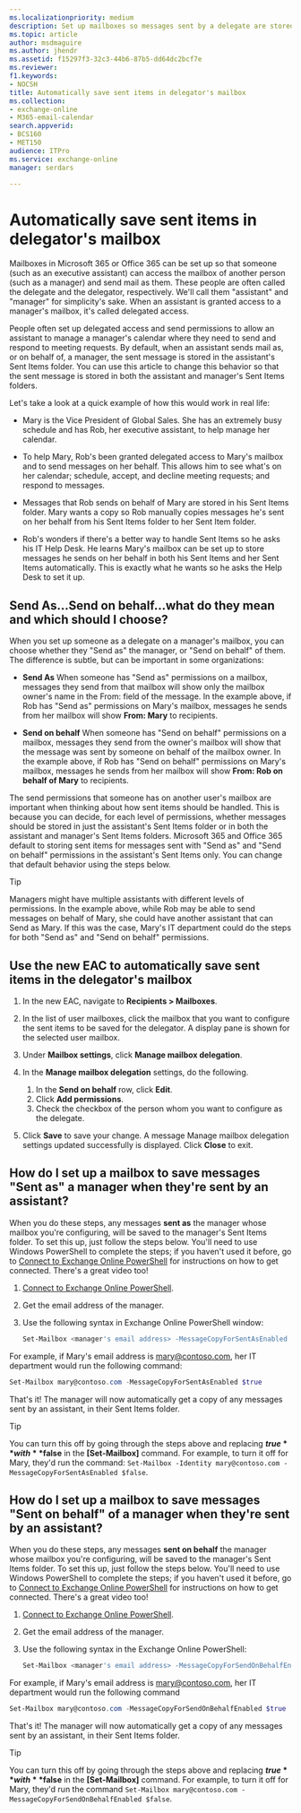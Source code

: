 ```yaml
---
ms.localizationpriority: medium
description: Set up mailboxes so messages sent by a delegate are stored in both the delegate and delegator's Sent Items.
ms.topic: article
author: msdmaguire
ms.author: jhendr
ms.assetid: f15297f3-32c3-44b6-87b5-dd64dc2bcf7e
ms.reviewer: 
f1.keywords:
- NOCSH
title: Automatically save sent items in delegator's mailbox
ms.collection: 
- exchange-online
- M365-email-calendar
search.appverid:
- BCS160
- MET150
audience: ITPro
ms.service: exchange-online
manager: serdars

---
```


# Automatically save sent items in delegator's mailbox

Mailboxes in Microsoft 365 or Office 365 can be set up so that someone (such as an executive assistant) can access the mailbox of another person (such as a manager) and send mail as them. These people are often called the delegate and the delegator, respectively. We'll call them "assistant" and "manager" for simplicity's sake. When an assistant is granted access to a manager's mailbox, it's called delegated access.

People often set up delegated access and send permissions to allow an assistant to manage a manager's calendar where they need to send and respond to meeting requests. By default, when an assistant sends mail as, or on behalf of, a manager, the sent message is stored in the assistant's Sent Items folder. You can use this article to change this behavior so that the sent message is stored in both the assistant and manager's Sent Items folders.

Let's take a look at a quick example of how this would work in real life:

- Mary is the Vice President of Global Sales. She has an extremely busy schedule and has Rob, her executive assistant, to help manage her calendar.

- To help Mary, Rob's been granted delegated access to Mary's mailbox and to send messages on her behalf. This allows him to see what's on her calendar; schedule, accept, and decline meeting requests; and respond to messages.

- Messages that Rob sends on behalf of Mary are stored in his Sent Items folder. Mary wants a copy so Rob manually copies messages he's sent on her behalf from his Sent Items folder to her Sent Item folder.

- Rob's wonders if there's a better way to handle Sent Items so he asks his IT Help Desk. He learns Mary's mailbox can be set up to store messages he sends on her behalf in both his Sent Items and her Sent Items automatically. This is exactly what he wants so he asks the Help Desk to set it up.

## Send As...Send on behalf...what do they mean and which should I choose?

When you set up someone as a delegate on a manager's mailbox, you can choose whether they "Send as" the manager, or "Send on behalf" of them. The difference is subtle, but can be important in some organizations:

- **Send As** When someone has "Send as" permissions on a mailbox, messages they send from that mailbox will show only the mailbox owner's name in the From: field of the message. In the example above, if Rob has "Send as" permissions on Mary's mailbox, messages he sends from her mailbox will show **From: Mary** to recipients.

- **Send on behalf** When someone has "Send on behalf" permissions on a mailbox, messages they send from the owner's mailbox will show that the message was sent by someone on behalf of the mailbox owner. In the example above, if Rob has "Send on behalf" permissions on Mary's mailbox, messages he sends from her mailbox will show **From: Rob on behalf of Mary** to recipients.

The send permissions that someone has on another user's mailbox are important when thinking about how sent items should be handled. This is because you can decide, for each level of permissions, whether messages should be stored in just the assistant's Sent Items folder or in both the assistant and manager's Sent Items folders. Microsoft 365 and Office 365 default to storing sent items for messages sent with "Send as" and "Send on behalf" permissions in the assistant's Sent Items only. You can change that default behavior using the steps below.

> [!TIP]
> Managers might have multiple assistants with different levels of permissions. In the example above, while Rob may be able to send messages on behalf of Mary, she could have another assistant that can Send as Mary. If this was the case, Mary's IT department could do the steps for both "Send as" and "Send on behalf" permissions.

## Use the new EAC to automatically save sent items in the delegator's mailbox

1. In the new EAC, navigate to **Recipients > Mailboxes**.
   
2. In the list of user mailboxes, click the mailbox that you want to configure the sent items to be saved for the delegator. A display pane is shown for the selected user mailbox.
   
3. Under **Mailbox settings**, click **Manage mailbox delegation**.

4. In the **Manage mailbox delegation** settings, do the following.
    1. In the **Send on behalf** row, click **Edit**.
    1. Click **Add permissions**.
    1. Check the checkbox of the person whom you want to configure as the delegate.
  
 5. Click **Save** to save your change. A message Manage mailbox delegation settings updated successfully is displayed. Click **Close** to exit.

## How do I set up a mailbox to save messages "Sent as" a manager when they're sent by an assistant?

When you do these steps, any messages **sent as** the manager whose mailbox you're configuring, will be saved to the manager's Sent Items folder. To set this up, just follow the steps below. You'll need to use Windows PowerShell to complete the steps; if you haven't used it before, go to [Connect to Exchange Online PowerShell](/powershell/exchange/exchange-online-powershell) for instructions on how to get connected. There's a great video too!

1. [Connect to Exchange Online PowerShell](/powershell/exchange/exchange-online-powershell).

2. Get the email address of the manager.

3. Use the following syntax in Exchange Online PowerShell window:

   ```PowerShell
   Set-Mailbox <manager's email address> -MessageCopyForSentAsEnabled $true
   ```

For example, if Mary's email address is mary@contoso.com, her IT department would run the following command:

```PowerShell
Set-Mailbox mary@contoso.com -MessageCopyForSentAsEnabled $true
```

That's it! The manager will now automatically get a copy of any messages sent by an assistant, in their Sent Items folder.

> [!TIP]
> You can turn this off by going through the steps above and replacing **$true** with **$false** in the **[Set-Mailbox]** command. For example, to turn it off for Mary, they'd run the command: `Set-Mailbox -Identity mary@contoso.com -MessageCopyForSentAsEnabled $false`.

## How do I set up a mailbox to save messages "Sent on behalf" of a manager when they're sent by an assistant?

When you do these steps, any messages **sent on behalf** the manager whose mailbox you're configuring, will be saved to the manager's Sent Items folder. To set this up, just follow the steps below. You'll need to use Windows PowerShell to complete the steps; if you haven't used it before, go to [Connect to Exchange Online PowerShell](/powershell/exchange/exchange-online-powershell) for instructions on how to get connected. There's a great video too!

1. [Connect to Exchange Online PowerShell](/powershell/exchange/exchange-online-powershell).

2. Get the email address of the manager.

3. Use the following syntax in the Exchange Online PowerShell:

   ```PowerShell
   Set-Mailbox <manager's email address> -MessageCopyForSendOnBehalfEnabled $true
   ```

For example, if Mary's email address is mary@contoso.com, her IT department would run the following command

```PowerShell
Set-Mailbox mary@contoso.com -MessageCopyForSendOnBehalfEnabled $true
```

That's it! The manager will now automatically get a copy of any messages sent by an assistant, in their Sent Items folder.

> [!TIP]
> You can turn this off by going through the steps above and replacing **$true** with **$false** in the **[Set-Mailbox]** command. For example, to turn it off for Mary, they'd run the command  `Set-Mailbox mary@contoso.com -MessageCopyForSendOnBehalfEnabled $false`.